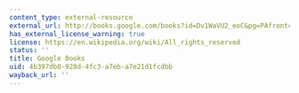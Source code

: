```yaml
---
content_type: external-resource
external_url: http://books.google.com/books?id=Dv1WaVU2_eoC&pg=PAfrontcover
has_external_license_warning: true
license: https://en.wikipedia.org/wiki/All_rights_reserved
status: ''
title: Google Books
uid: 4b397db0-928d-4fc3-a7eb-a7e21d1fcdbb
wayback_url: ''
---
```

